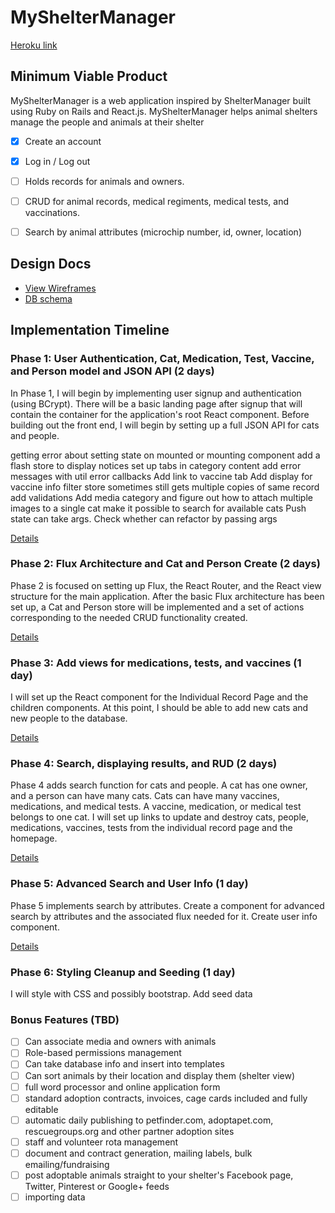 # MyShelterManager

[Heroku link][heroku]

[heroku]: http://mysheltermanager.herokuapp.com/

## Minimum Viable Product

MyShelterManager is a web application inspired by ShelterManager built using Ruby on Rails
and React.js. MyShelterManager helps animal shelters manage the people and animals at their shelter

<!-- This is a Markdown checklist. Use it to keep track of your progress! -->


- [x] Create an account
- [x] Log in / Log out
- [ ] Holds records for animals and owners.
- [ ] CRUD for animal records, medical regiments, medical tests, and vaccinations.
- [ ] Search by animal attributes (microchip number, id, owner, location)


## Design Docs
* [View Wireframes][view]
* [DB schema][schema]

[view]: ./docs/views.md
[schema]: ./docs/schema.md

## Implementation Timeline

### Phase 1: User Authentication, Cat, Medication, Test, Vaccine, and Person model and JSON API (2 days)

In Phase 1, I will begin by implementing user signup and authentication (using
BCrypt). There will be a basic landing page after signup that will contain the
container for the application's root React component. Before building out the
front end, I will begin by setting up a full JSON API for cats and people.

<!-- Add new attributes for cat using enums -->
<!-- // 1. Fix search after cat create
//2. Resize uploaded images
//3. Replace homepage link with a logo via css?
//4. Add attributes -->
<!-- Fix styling on action category -->
<!-- 5. Add record detail display as form -->
<!-- Add save category action on record detail -->
<!-- 1. Fix edit record detail -->
<!-- Add destroy action for cat -->
<!-- add current user store -->
<!-- attach user info on creating cat -->
<!-- bug: create sometimes bugs out on current_user.cats.create -->
<!-- report: for some reason current_user doesn't always register -->
<!-- bug: edit form lags behind in some situations -->

<!-- dom / react render error after create cat and try to go to homepage
  error happens in shelter summary -->
<!-- error occurs because you can't have spaces between text and h3 / p tag -->
<!-- check why changing tag to heading in cat form fixes invariant error -->
<!-- update shelter summary to show what time the cat was modified -->
<!-- auth using react -->
<!-- add user store to get username from id -->

getting error about setting state on mounted or mounting component
add a flash store to display notices
set up tabs in category content
add error messages with util error callbacks
Add link to vaccine tab
Add display for vaccine info
filter store sometimes still gets multiple copies of same record
add validations
Add media category and figure out how to attach multiple images to a single cat
make it possible to search for available cats
Push state can take args. Check whether can refactor by passing args


[Details][phase-one]

### Phase 2: Flux Architecture and Cat and Person Create (2 days)

Phase 2 is focused on setting up Flux, the React Router, and the React view
structure for the main application. After the basic Flux architecture has been
set up, a Cat and Person store will be implemented and a set of actions corresponding to the needed CRUD functionality created.


[Details][phase-two]

### Phase 3: Add views for medications, tests, and vaccines (1 day)

I will set up the React component for the Individual Record Page and the children components. At this point, I should be able to add new cats and new people to the database.


[Details][phase-three]

### Phase 4: Search, displaying results, and RUD (2 days)

Phase 4 adds search function for cats and people. A cat has one owner, and a person can have many cats. Cats can have many vaccines, medications, and medical tests. A vaccine, medication, or medical test belongs to one cat. I will set up links to update and destroy cats, people, medications, vaccines, tests from the individual record page and the homepage.

[Details][phase-four]


### Phase 5: Advanced Search and User Info (1 day)

Phase 5 implements search by attributes. Create a component for advanced search by attributes and the associated flux needed for it. Create user info component.

[Details][phase-five]

### Phase 6: Styling Cleanup and Seeding (1 day)

I will style with CSS and possibly bootstrap. Add seed data

### Bonus Features (TBD)
- [ ] Can associate media and owners with animals
- [ ] Role-based permissions management
- [ ] Can take database info and insert into templates
- [ ] Can sort animals by their location and display them (shelter view)
- [ ] full word processor and online application form
- [ ] standard adoption contracts, invoices, cage cards included and fully editable
- [ ] automatic daily publishing to petfinder.com, adoptapet.com, rescuegroups.org and other partner adoption sites
- [ ] staff and volunteer rota management
- [ ] document and contract generation, mailing labels, bulk emailing/fundraising
- [ ] post adoptable animals straight to your shelter's Facebook page, Twitter, Pinterest or Google+ feeds
- [ ] importing data

[phase-one]: ./docs/phases/phase1.md
[phase-two]: ./docs/phases/phase2.md
[phase-three]: ./docs/phases/phase3.md
[phase-four]: ./docs/phases/phase4.md
[phase-five]: ./docs/phases/phase5.md
